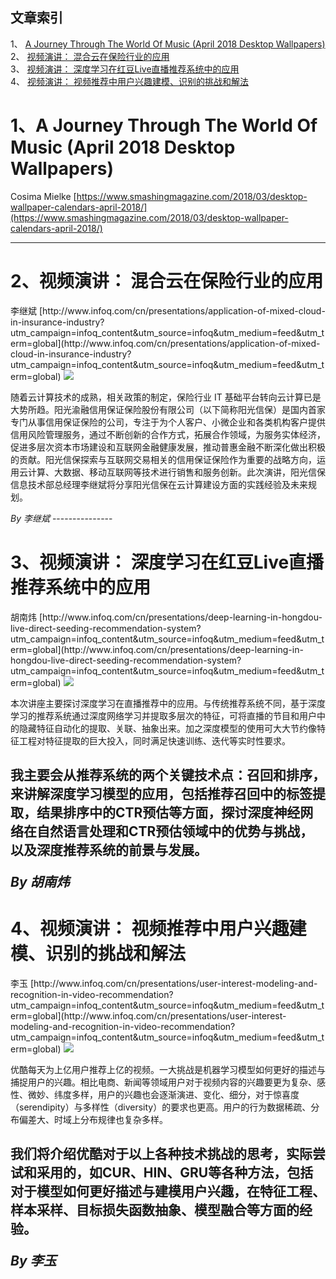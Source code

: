 ## 文章索引
1、 <a href="#1a-journey-through-the-world-of-music-april-2018-desktop-wallpapers" >A Journey Through The World Of Music (April 2018 Desktop Wallpapers)</a><br/>
2、 <a href="#2视频演讲-混合云在保险行业的应用" >视频演讲： 混合云在保险行业的应用</a><br/>
3、 <a href="#3视频演讲-深度学习在红豆live直播推荐系统中的应用" >视频演讲： 深度学习在红豆Live直播推荐系统中的应用</a><br/>
4、 <a href="#4视频演讲-视频推荐中用户兴趣建模识别的挑战和解法" >视频演讲： 视频推荐中用户兴趣建模、识别的挑战和解法</a><br/><h1 id="#title_0" >1、A Journey Through The World Of Music (April 2018 Desktop Wallpapers)</h1>
Cosima Mielke
[https://www.smashingmagazine.com/2018/03/desktop-wallpaper-calendars-april-2018/](https://www.smashingmagazine.com/2018/03/desktop-wallpaper-calendars-april-2018/)
<![CDATA[
          
        ]]>
---------------
<h1 id="#title_1" >2、视频演讲： 混合云在保险行业的应用</h1>
李继斌
[http://www.infoq.com/cn/presentations/application-of-mixed-cloud-in-insurance-industry?utm_campaign=infoq_content&utm_source=infoq&utm_medium=feed&utm_term=global](http://www.infoq.com/cn/presentations/application-of-mixed-cloud-in-insurance-industry?utm_campaign=infoq_content&utm_source=infoq&utm_medium=feed&utm_term=global)
<img src="https://res.infoq.com/presentations/application-of-mixed-cloud-in-insurance-industry/zh/mediumimage/lijibin270-1521955687838.jpg"/><p>随着云计算技术的成熟，相关政策的制定，保险行业 IT 基础平台转向云计算已是大势所趋。阳光渝融信用保证保险股份有限公司（以下简称阳光信保）是国内首家专门从事信用保证保险的公司，专注于为个人客户、小微企业和各类机构客户提供信用风险管理服务，通过不断创新的合作方式，拓展合作领域，为服务实体经济，促进多层次资本市场建设和互联网金融健康发展，推动普惠金融不断深化做出积极的贡献。阳光信保探索与互联网交易相关的信用保证保险作为重要的战略方向，运用云计算、大数据、移动互联网等技术进行销售和服务创新。此次演讲，阳光信保信息技术部总经理李继斌将分享阳光信保在云计算建设方面的实践经验及未来规划。</p> <i>By 李继斌</i>
---------------
<h1 id="#title_2" >3、视频演讲： 深度学习在红豆Live直播推荐系统中的应用</h1>
胡南炜
[http://www.infoq.com/cn/presentations/deep-learning-in-hongdou-live-direct-seeding-recommendation-system?utm_campaign=infoq_content&utm_source=infoq&utm_medium=feed&utm_term=global](http://www.infoq.com/cn/presentations/deep-learning-in-hongdou-live-direct-seeding-recommendation-system?utm_campaign=infoq_content&utm_source=infoq&utm_medium=feed&utm_term=global)
<img src="https://res.infoq.com/presentations/deep-learning-in-hongdou-live-direct-seeding-recommendation-system/zh/mediumimage/hunanwei270-1521463046432.jpg"/><p>本次讲座主要探讨深度学习在直播推荐中的应用。与传统推荐系统不同，基于深度学习的推荐系统通过深度网络学习并提取多层次的特征，可将直播的节目和用户中的隐藏特征自动化的提取、关联、抽象出来。加之深度模型的使用可大大节约像特征工程对特征提取的巨大投入，同时满足快速训练、迭代等实时性要求。

我主要会从推荐系统的两个关键技术点：召回和排序，来讲解深度学习模型的应用，包括推荐召回中的标签提取，结果排序中的CTR预估等方面，探讨深度神经网络在自然语言处理和CTR预估领域中的优势与挑战，以及深度推荐系统的前景与发展。</p> <i>By 胡南炜</i>
---------------
<h1 id="#title_3" >4、视频演讲： 视频推荐中用户兴趣建模、识别的挑战和解法</h1>
李玉
[http://www.infoq.com/cn/presentations/user-interest-modeling-and-recognition-in-video-recommendation?utm_campaign=infoq_content&utm_source=infoq&utm_medium=feed&utm_term=global](http://www.infoq.com/cn/presentations/user-interest-modeling-and-recognition-in-video-recommendation?utm_campaign=infoq_content&utm_source=infoq&utm_medium=feed&utm_term=global)
<img src="https://res.infoq.com/presentations/user-interest-modeling-and-recognition-in-video-recommendation/zh/mediumimage/liyu270-1521471941105.jpg"/><p>优酷每天为上亿用户推荐上亿的视频。一大挑战是机器学习模型如何更好的描述与捕捉用户的兴趣。相比电商、新闻等领域用户对于视频内容的兴趣要更为复杂、感性、微妙、纬度多样，用户的兴趣也会逐渐演进、变化、细分，对于惊喜度（serendipity）与多样性（diversity）的要求也更高。用户的行为数据稀疏、分布偏差大、时域上分布规律也复杂多样。

我们将介绍优酷对于以上各种技术挑战的思考，实际尝试和采用的，如CUR、HIN、GRU等各种方法，包括对于模型如何更好描述与建模用户兴趣，在特征工程、样本采样、目标损失函数抽象、模型融合等方面的经验。</p> <i>By 李玉</i>
---------------